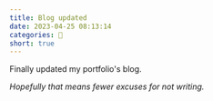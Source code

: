 ```yaml
---
title: Blog updated
date: 2023-04-25 08:13:14
categories: 📣
short: true
---
```


Finally updated my portfolio's blog.

_Hopefully that means fewer excuses for not writing._
